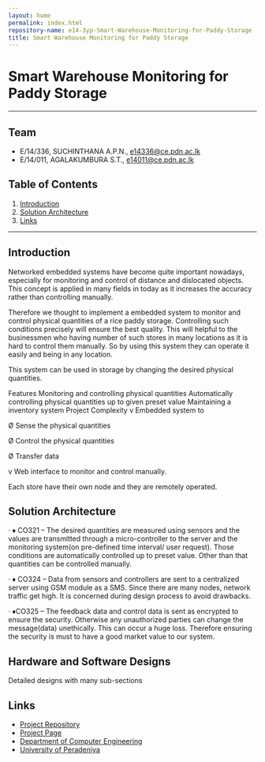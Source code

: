 ```yaml
---
layout: home
permalink: index.html
repository-name: e14-3yp-Smart-Warehouse-Monitoring-for-Paddy-Storage
title: Smart Warehouse Monitoring for Paddy Storage
---
```



# Smart Warehouse Monitoring for Paddy Storage

---

## Team
-  E/14/336, SUCHINTHANA A.P.N., [e14336@ce.pdn.ac.lk](mailto:e14336@ce.pdn.ac.lk)
-  E/14/011, AGALAKUMBURA S.T., [e14011@ce.pdn.ac.lk](mailto:e14011@ce.pdn.ac.lk)

## Table of Contents
1. [Introduction](#introduction)
2. [Solution Architecture](#solution-architecture )
3. [Links](#links)

---

## Introduction

Networked embedded systems have become  quite important nowadays, especially for monitoring and control of distance and dislocated objects. This concept is applied in many fields in today as it increases the accuracy rather than controlling manually.

Therefore we thought to implement a embedded system to monitor and control physical quantities of a rice paddy storage. Controlling such conditions precisely will ensure the best quality. This will helpful to the businessmen who having number of such stores in many locations as it is hard to control them manually. So by using this system they can operate it easily and being in any location.

This system can be used in storage by changing the desired physical quantities.

Features
Monitoring and controlling physical quantities
Automatically controlling physical quantities up to given preset value
Maintaining a inventory system
Project Complexity
v  Embedded system to

Ø  Sense the physical quantities

Ø  Control the physical quantities

Ø  Transfer data

v  Web interface to monitor and control manually.

Each store have their own node and they are remotely operated.


## Solution Architecture
·       ♦ CO321 – The desired quantities are measured using sensors and the values are transmitted through a micro-controller to the server and the monitoring system(on pre-defined time interval/ user request). Those conditions are automatically controlled up to preset value. Other than that quantities can be controlled manually.

·       ♦ CO324 – Data from sensors and controllers are sent to a centralized server using GSM module as a SMS. Since there are many nodes, network traffic get high. It is concerned during design process to avoid drawbacks.

·        ♦CO325 – The feedback data and control data is sent as encrypted to ensure the security. Otherwise any unauthorized parties can change the message(data) unethically. This can occur a huge loss. Therefore ensuring the security is must to have a good market value  to our system.

## Hardware and Software Designs

Detailed designs with many sub-sections


## Links

- <a href = "https://github.com/cepdnaclk/e14-3yp-Smart-Warehouse-Monitoring-for-Paddy-Storage" target = "_blank"> Project Repository </a>
- <a href = "https://cepdnaclk.github.io/e14-3yp-Smart-Warehouse-Monitoring-for-Paddy-Storage/" target = "_blank">Project Page</a>
- <a href = "http://www.ce.pdn.ac.lk/" target = "_blank">Department of Computer Engineering</a>
- <a href = "https://ce.pdn.ac.lk/" target = "_blank">University of Peradeniya</a>



[//]: # (Please refer this to learn more about Markdown syntax)
[//]: # (https://github.com/adam-p/markdown-here/wiki/Markdown-Cheatsheet)
